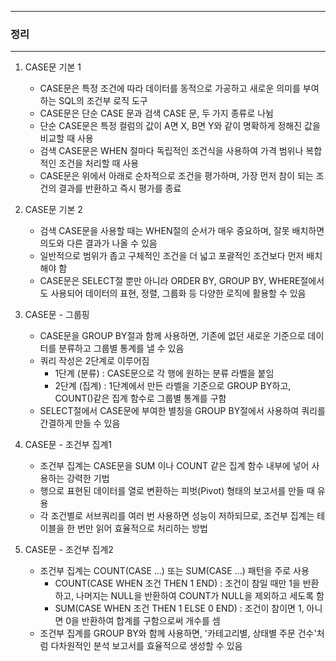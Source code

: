 -----
### 정리
-----
1. CASE문 기본 1
   - CASE문은 특정 조건에 따라 데이터를 동적으로 가공하고 새로운 의미를 부여하는 SQL의 조건부 로직 도구
   - CASE문은 단순 CASE 문과 검색 CASE 문, 두 가지 종류로 나뉨
   - 단순 CASE문은 특정 컬럼의 값이 A면 X, B면 Y와 같이 명확하게 정해진 값을 비교할 때 사용
   - 검색 CASE문은 WHEN 절마다 독립적인 조건식을 사용하여 가격 범위나 복합적인 조건을 처리할 때 사용
   - CASE문은 위에서 아래로 순차적으로 조건을 평가하며, 가장 먼저 참이 되는 조건의 결과를 반환하고 즉시 평가를 종료 

2. CASE문 기본 2
   - 검색 CASE문을 사용할 때는 WHEN절의 순서가 매우 중요하며, 잘못 배치하면 의도와 다른 결과가 나올 수 있음
   - 일반적으로 범위가 좁고 구체적인 조건을 더 넓고 포괄적인 조건보다 먼저 배치해야 함
   - CASE문은 SELECT절 뿐만 아니라 ORDER BY, GROUP BY, WHERE절에서도 사용되어 데이터의 표현, 정렬, 그룹화 등 다양한 로직에 활용할 수 있음

3. CASE문 - 그룹핑
   - CASE문을 GROUP BY절과 함께 사용하면, 기존에 없던 새로운 기준으로 데이터를 분류하고 그룹별 통계를 낼 수 있음
   - 쿼리 작성은 2단계로 이루어짐
     + 1단계 (분류) : CASE문으로 각 행에 원하는 분류 라벨을 붙임
     + 2단계 (집계) : 1단계에서 만든 라벨을 기준으로 GROUP BY하고, COUNT()같은 집계 함수로 그룹별 통계를 구함
   - SELECT절에서 CASE문에 부여한 별칭을 GROUP BY절에서 사용하여 쿼리를 간결하게 만들 수 있음

4. CASE문 - 조건부 집계1
   - 조건부 집계는 CASE문을 SUM 이나 COUNT 같은 집계 함수 내부에 넣어 사용하는 강력한 기법
   - 행으로 표현된 데이터를 열로 변환하는 피벗(Pivot) 형태의 보고서를 만들 때 유용
   - 각 조건별로 서브쿼리를 여러 번 사용하면 성능이 저하되므로, 조건부 집계는 테이블을 한 번만 읽어 효율적으로 처리하는 방법

5. CASE문 - 조건부 집계2
   - 조건부 집계는 COUNT(CASE ...) 또는 SUM(CASE ...) 패턴을 주로 사용
      + COUNT(CASE WHEN 조건 THEN 1 END) : 조건이 참일 때만 1을 반환하고, 나머지는 NULL을 반환하여 COUNT가 NULL을 제외하고 세도록 함
      + SUM(CASE WHEN 조건 THEN 1 ELSE 0 END) : 조건이 참이면 1, 아니면 0을 반환하여 합계를 구함으로써 개수를 셈
   - 조건부 집계를 GROUP BY와 함께 사용하면, '카테고리별, 상태별 주문 건수'처럼 다차원적인 분석 보고서를 효율적으로 생성할 수 있음
